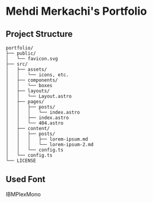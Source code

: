 # Mehdi Merkachi's Portfolio

## Project Structure

```text
portfolio/
├── public/
│   └── favicon.svg
├── src/
│   ├── assets/
│   │   └── icons, etc.
│   ├── components/
│   │   └── boxes
│   ├── layouts/
│   │   └── Layout.astro
│   ├── pages/
│   │   ├── posts/
│   │   │   └── index.astro
│   │   ├── index.astro
│   │   └── 404.astro
│   ├── content/
│   │   ├── posts/
│   │   │   ├── lorem-ipsum.md
│   │   │   └── lorem-ipsum-2.md
│   │   └── config.ts
│   └── config.ts
└── LICENSE
```

## Used Font

IBMPlexMono
